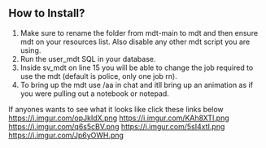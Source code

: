 ## How to Install?

1. Make sure to rename the folder from mdt-main to mdt and then ensure mdt on your resources list. Also disable any other mdt script you are using.
2. Run the user_mdt SQL in your database.
3. Inside sv_mdt on line 15 you will be able to change the job required to use the mdt (default is police, only one job rn).
4. To bring up the mdt use /aa in chat and itll bring up an animation as if you were pulling out a notebook or notepad.

If anyones wants to see what it looks like click these links below
https://i.imgur.com/opJkIdX.png
https://i.imgur.com/KAh8XTl.png
https://i.imgur.com/q6s5cBV.png
https://i.imgur.com/5sI4xtI.png
https://i.imgur.com/Jp6yOWH.png
